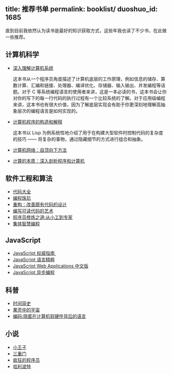 title: 推荐书单
permalink: booklist/
duoshuo_id: 1685
---

直到目前我依然认为读书是最好的知识获取方式，这些年我也读了不少书，在此做一些推荐。

## 计算机科学

* <a href="http://www.amazon.cn/gp/product/B004BJ18KM/ref=as_li_qf_sp_asin_tl?ie=UTF8&camp=536&creative=3200&creativeASIN=B004BJ18KM&linkCode=as2&tag=jysperm07-23">深入理解计算机系统</a><img src="http://ir-cn.amazon-adsystem.com/e/ir?t=jysperm07-23&l=as2&o=28&a=B004BJ18KM" width="1" height="1" border="0" alt="" style="border:none !important; margin:0px !important;" />

    这本书从一个程序员角度描述了计算机底层的工作原理，例如信息的储存、算数计算、汇编和链接、处理器、编译优化、存储器、输入输出、并发编程等话题。对于 C 等系统编程语言的使用者来讲，这是一本必读的书，这本书会让你对你的写下的每一行代码的执行过程有一个比较系统的了解。对于应用级编程来讲，这本书也有很大价值，因为了解底层实现会有助于你更深刻地理解高抽象层次的编程语言是如何实现的。

* <a href="http://www.amazon.cn/gp/product/B0011AP7RY/ref=as_li_tf_tl?ie=UTF8&camp=536&creative=3200&creativeASIN=B0011AP7RY&linkCode=as2&tag=jysperm07-23">计算机程序的构造和解释</a><img src="http://ir-cn.amazon-adsystem.com/e/ir?t=jysperm07-23&l=as2&o=28&a=B0011AP7RY" width="1" height="1" border="0" alt="" style="border:none !important; margin:0px !important;" />

    这本书以 Lisp 为例系统性地介绍了用于在构建大型软件时控制代码的复杂度的技巧 —— 将复杂的事物，通过隐藏细节的方式进行组合和抽象。

* <a href="http://www.amazon.cn/gp/product/B001TCBSJ0/ref=as_li_tf_tl?ie=UTF8&camp=536&creative=3200&creativeASIN=B001TCBSJ0&linkCode=as2&tag=jysperm07-23">计算机网络：自顶向下方法</a><img src="http://ir-cn.amazon-adsystem.com/e/ir?t=jysperm07-23&l=as2&o=28&a=B001TCBSJ0" width="1" height="1" border="0" alt="" style="border:none !important; margin:0px !important;" />
* <a rel="nofollow" href="http://www.amazon.cn/gp/product/B00PG0MM3C/ref=as_li_ss_tl?ie=UTF8&camp=536&creative=3132&creativeASIN=B00PG0MM3C&linkCode=as2&tag=jysperm07-23">计算的本质：深入剖析程序和计算机</a><img src="http://ir-cn.amazon-adsystem.com/e/ir?t=jysperm07-23&l=as2&o=28&a=B00PG0MM3C" width="1" height="1" border="0" alt="" style="border:none !important; margin:0px !important;" />

## 软件工程和算法

* <a href="http://www.amazon.cn/gp/product/B0061XKRXA/ref=as_li_ss_tl?ie=UTF8&camp=536&creative=3132&creativeASIN=B0061XKRXA&linkCode=as2&tag=jysperm07-23">代码大全</a><img src="http://ir-cn.amazon-adsystem.com/e/ir?t=jysperm07-23&l=as2&o=28&a=B0061XKRXA" width="1" height="1" border="0" alt="" style="border:none !important; margin:0px !important;" />
* <a href="http://www.amazon.cn/gp/product/B00SFZH0DC/ref=as_li_ss_tl?ie=UTF8&camp=536&creative=3132&creativeASIN=B00SFZH0DC&linkCode=as2&tag=jysperm07-23">编程珠玑</a><img src="http://ir-cn.amazon-adsystem.com/e/ir?t=jysperm07-23&l=as2&o=28&a=B00SFZH0DC" width="1" height="1" border="0" alt="" style="border:none !important; margin:0px !important;" />
* <a href="http://www.amazon.cn/gp/product/B003BY6PLK/ref=as_li_tf_tl?ie=UTF8&camp=536&creative=3200&creativeASIN=B003BY6PLK&linkCode=as2&tag=jysperm07-23">重构：改善既有代码的设计</a><img src="http://ir-cn.amazon-adsystem.com/e/ir?t=jysperm07-23&l=as2&o=28&a=B003BY6PLK" width="1" height="1" border="0" alt="" style="border:none !important; margin:0px !important;" />
* <a href="http://www.amazon.cn/gp/product/B008B4DTG4/ref=as_li_tf_tl?ie=UTF8&camp=536&creative=3200&creativeASIN=B008B4DTG4&linkCode=as2&tag=jysperm07-23">编写可读代码的艺术</a><img src="http://ir-cn.amazon-adsystem.com/e/ir?t=jysperm07-23&l=as2&o=28&a=B008B4DTG4" width="1" height="1" border="0" alt="" style="border:none !important; margin:0px !important;" />
* <a href="http://www.amazon.cn/gp/product/B004GV08CY/ref=as_li_ss_tl?ie=UTF8&camp=536&creative=3132&creativeASIN=B004GV08CY&linkCode=as2&tag=jysperm07-23">程序员修炼之道:从小工到专家</a><img src="http://ir-cn.amazon-adsystem.com/e/ir?t=jysperm07-23&l=as2&o=28&a=B004GV08CY" width="1" height="1" border="0" alt="" style="border:none !important; margin:0px !important;" />
* <a href="http://www.amazon.cn/gp/product/B00UI93JD8/ref=as_li_ss_tl?ie=UTF8&camp=536&creative=3132&creativeASIN=B00UI93JD8&linkCode=as2&tag=jysperm07-23">集体智慧编程</a><img src="http://ir-cn.amazon-adsystem.com/e/ir?t=jysperm07-23&l=as2&o=28&a=B00UI93JD8" width="1" height="1" border="0" alt="" style="border:none !important; margin:0px !important;" />

## JavaScript

* <a href="http://www.amazon.cn/gp/product/B007VISQ1Y/ref=as_li_ss_tl?ie=UTF8&camp=536&creative=3132&creativeASIN=B007VISQ1Y&linkCode=as2&tag=jysperm07-23">JavaScript 权威指南 </a><img src="http://ir-cn.amazon-adsystem.com/e/ir?t=jysperm07-23&l=as2&o=28&a=B007VISQ1Y" width="1" height="1" border="0" alt="" style="border:none !important; margin:0px !important;" />
* <a href="http://www.amazon.cn/gp/product/B0097CON2S/ref=as_li_tf_tl?ie=UTF8&camp=536&creative=3200&creativeASIN=B0097CON2S&linkCode=as2&tag=jysperm07-23">JavaScript 语言精粹</a><img src="http://ir-cn.amazon-adsystem.com/e/ir?t=jysperm07-23&l=as2&o=28&a=B0097CON2S" width="1" height="1" border="0" alt="" style="border:none !important; margin:0px !important;" />
* <a href="http://www.amazon.cn/gp/product/B0082226FU/ref=as_li_ss_tl?ie=UTF8&camp=536&creative=3132&creativeASIN=B0082226FU&linkCode=as2&tag=jysperm07-23">JavaScript Web Applications 中文版</a><img src="http://ir-cn.amazon-adsystem.com/e/ir?t=jysperm07-23&l=as2&o=28&a=B0082226FU" width="1" height="1" border="0" alt="" style="border:none !important; margin:0px !important;" />
* <a href="http://www.amazon.cn/gp/product/B00CYM0Z8Y/ref=as_li_ss_tl?ie=UTF8&camp=536&creative=3132&creativeASIN=B00CYM0Z8Y&linkCode=as2&tag=jysperm07-23">JavaScript 异步编程</a><img src="http://ir-cn.amazon-adsystem.com/e/ir?t=jysperm07-23&l=as2&o=28&a=B00CYM0Z8Y" width="1" height="1" border="0" alt="" style="border:none !important; margin:0px !important;" />

## 科普

* <a href="http://www.amazon.cn/gp/product/B00116OR88/ref=as_li_tf_tl?ie=UTF8&camp=536&creative=3200&creativeASIN=B00116OR88&linkCode=as2&tag=jysperm07-23">时间简史</a><img src="http://ir-cn.amazon-adsystem.com/e/ir?t=jysperm07-23&l=as2&o=28&a=B00116OR88" width="1" height="1" border="0" alt="" style="border:none !important; margin:0px !important;" />
* <a href="http://www.amazon.cn/gp/product/B00116OSKK/ref=as_li_tf_tl?ie=UTF8&camp=536&creative=3200&creativeASIN=B00116OSKK&linkCode=as2&tag=jysperm07-23">果壳中的宇宙</a><img src="http://ir-cn.amazon-adsystem.com/e/ir?t=jysperm07-23&l=as2&o=28&a=B00116OSKK" width="1" height="1" border="0" alt="" style="border:none !important; margin:0px !important;" />
* <a href="http://www.amazon.cn/gp/product/B009RSXIB4/ref=as_li_tf_tl?ie=UTF8&camp=536&creative=3200&creativeASIN=B009RSXIB4&linkCode=as2&tag=jysperm07-23">编码:隐匿在计算机软硬件背后的语言</a><img src="http://ir-cn.amazon-adsystem.com/e/ir?t=jysperm07-23&l=as2&o=28&a=B009RSXIB4" width="1" height="1" border="0" alt="" style="border:none !important; margin:0px !important;" />

## 小说

* <a href="http://www.amazon.cn/gp/product/B00ANFMU8W/ref=as_li_tf_tl?ie=UTF8&camp=536&creative=3200&creativeASIN=B00ANFMU8W&linkCode=as2&tag=jysperm07-23">小王子</a><img src="http://ir-cn.amazon-adsystem.com/e/ir?t=jysperm07-23&l=as2&o=28&a=B00ANFMU8W" width="1" height="1" border="0" alt="" style="border:none !important; margin:0px !important;" />
* <a href="http://www.amazon.cn/gp/product/B0011C5FC4/ref=as_li_tf_tl?ie=UTF8&camp=536&creative=3200&creativeASIN=B0011C5FC4&linkCode=as2&tag=jysperm07-23">三重门</a><img src="http://ir-cn.amazon-adsystem.com/e/ir?t=jysperm07-23&l=as2&o=28&a=B0011C5FC4" width="1" height="1" border="0" alt="" style="border:none !important; margin:0px !important;" />
* <a href="http://www.amazon.cn/gp/product/B008QM2476/ref=as_li_tf_tl?ie=UTF8&camp=536&creative=3200&creativeASIN=B008QM2476&linkCode=as2&tag=jysperm07-23">疯狂的程序员</a><img src="http://ir-cn.amazon-adsystem.com/e/ir?t=jysperm07-23&l=as2&o=28&a=B008QM2476" width="1" height="1" border="0" alt="" style="border:none !important; margin:0px !important;" />
* <a href="http://www.amazon.cn/gp/product/B00C4R4J5O/ref=as_li_tf_tl?ie=UTF8&camp=536&creative=3200&creativeASIN=B00C4R4J5O&linkCode=as2&tag=jysperm07-23">哈利波特</a><img src="http://ir-cn.amazon-adsystem.com/e/ir?t=jysperm07-23&l=as2&o=28&a=B00C4R4J5O" width="1" height="1" border="0" alt="" style="border:none !important; margin:0px !important;" />
